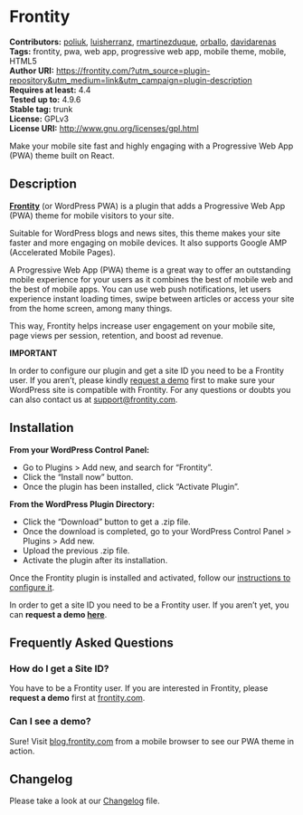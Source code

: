 # Frontity #
**Contributors:** [poliuk](https://profiles.wordpress.org/poliuk), [luisherranz](https://profiles.wordpress.org/luisherranz), [rmartinezduque](https://profiles.wordpress.org/rmartinezduque), [orballo](https://profiles.wordpress.org/orballo), [davidarenas](https://profiles.wordpress.org/davidarenas)  
**Tags:** frontity, pwa, web app, progressive web app, mobile theme, mobile, HTML5  
**Author URI:** https://frontity.com/?utm_source=plugin-repository&utm_medium=link&utm_campaign=plugin-description  
**Requires at least:** 4.4  
**Tested up to:** 4.9.6  
**Stable tag:** trunk  
**License:** GPLv3  
**License URI:** http://www.gnu.org/licenses/gpl.html  

Make your mobile site fast and highly engaging with a Progressive Web App (PWA) theme built on React.

## Description ##

**[Frontity](https://frontity.com/?utm_source=plugin-repository&utm_medium=link&utm_campaign=plugin-description)** (or WordPress PWA) is a plugin that adds a Progressive Web App (PWA) theme for mobile visitors to your site.

Suitable for WordPress blogs and news sites, this theme makes your site faster and more engaging on mobile devices. It also supports Google AMP (Accelerated Mobile Pages).

A Progressive Web App (PWA) theme is a great way to offer an outstanding mobile experience for your users as it combines the best of mobile web and the best of mobile apps. You can use web push notifications, let users experience instant loading times, swipe between articles or access your site from the home screen, among many things.

This way, Frontity helps increase user engagement on your mobile site, page views per session, retention, and boost ad revenue.

<strong>IMPORTANT</strong>

In order to configure our plugin and get a site ID you need to be a Frontity user. If you aren’t, please kindly [request a demo](https://frontity.com/?utm_source=plugin-repository&utm_medium=link&utm_campaign=plugin-description#request-demo) first to make sure your WordPress site is compatible with Frontity. For any questions or doubts you can also contact us at support@frontity.com.

## Installation ##

**From your WordPress Control Panel:**

- Go to Plugins > Add new, and search for “Frontity”.
- Click the “Install now” button.
- Once the plugin has been installed, click “Activate Plugin”.

**From the WordPress Plugin Directory:**

- Click the “Download” button to get a .zip file.
- Once the download is completed, go to your WordPress Control Panel > Plugins > Add new.
- Upload the previous .zip file.
- Activate the plugin after its installation.

Once the Frontity plugin is installed and activated, follow our [instructions to configure it](https://support.frontity.com/getting-started/wp-pwa-plugin-installation).

In order to get a site ID you need to be a Frontity user. If you aren’t yet, you can **request a demo [here](https://frontity.com/?utm_source=plugin-repository&utm_medium=link&utm_campaign=plugin-description#request-demo)**.

## Frequently Asked Questions ##

### How do I get a Site ID? ###

You have to be a Frontity user. If you are interested in Frontity, please **request a demo** first at [frontity.com](https://frontity.com/?utm_source=plugin-repository&utm_medium=link&utm_campaign=plugin-description#request-demo).

### Can I see a demo? ###

Sure! Visit [blog.frontity.com](https://blog.frontity.com/?utm_source=plugin-repository&utm_medium=link&utm_campaign=plugin-description) from a mobile browser to see our PWA theme in action.

## Changelog ##

Please take a look at our [Changelog](https://github.com/frontity/wp-plugin/blob/master/CHANGELOG.md) file.

